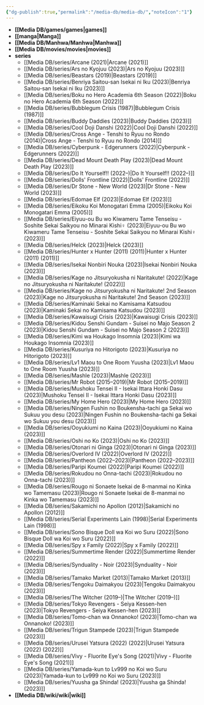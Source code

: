 ```yaml
---
{"dg-publish":true,"permalink":"/media-db/media-db/","noteIcon":"1"}
---
```




- **[[Media DB/games/games\|games]]**
- **[[manga\|Manga]]**
- **[[Media DB/Manhwa/Manhwa\|Manhwa]]**
- **[[Media DB/movies/movies\|movies]]**
- **series**
	- [[Media DB/series/Arcane (2021)\|Arcane (2021)]]
	- [[Media DB/series/Ars no Kyojuu (2023)\|Ars no Kyojuu (2023)]]
	- [[Media DB/series/Beastars (2019)\|Beastars (2019)]]
	- [[Media DB/series/Benriya Saitou-san Isekai ni Iku (2023)\|Benriya Saitou-san Isekai ni Iku (2023)]]
	- [[Media DB/series/Boku no Hero Academia 6th Season (2022)\|Boku no Hero Academia 6th Season (2022)]]
	- [[Media DB/series/Bubblegum Crisis (1987)\|Bubblegum Crisis (1987)]]
	- [[Media DB/series/Buddy Daddies (2023)\|Buddy Daddies (2023)]]
	- [[Media DB/series/Cool Doji Danshi (2022)\|Cool Doji Danshi (2022)]]
	- [[Media DB/series/Cross Ange - Tenshi to Ryuu no Rondo (2014)\|Cross Ange - Tenshi to Ryuu no Rondo (2014)]]
	- [[Media DB/series/Cyberpunk - Edgerunners (2022)\|Cyberpunk - Edgerunners (2022)]]
	- [[Media DB/series/Dead Mount Death Play (2023)\|Dead Mount Death Play (2023)]]
	- [[Media DB/series/Do It Yourself!! (2022–)\|Do It Yourself!! (2022–)]]
	- [[Media DB/series/Dolls' Frontline (2022)\|Dolls' Frontline (2022)]]
	- [[Media DB/series/Dr Stone - New World (2023)\|Dr Stone - New World (2023)]]
	- [[Media DB/series/Edomae Elf (2023)\|Edomae Elf (2023)]]
	- [[Media DB/series/Eikoku Koi Monogatari Emma (2005)\|Eikoku Koi Monogatari Emma (2005)]]
	- [[Media DB/series/Eiyuu-ou Bu wo Kiwameru Tame Tenseisu - Soshite Sekai Saikyou no Minarai Kishi♀ (2023)\|Eiyuu-ou Bu wo Kiwameru Tame Tenseisu - Soshite Sekai Saikyou no Minarai Kishi♀ (2023)]]
	- [[Media DB/series/Helck (2023)\|Helck (2023)]]
	- [[Media DB/series/Hunter x Hunter (2011) (2011)\|Hunter x Hunter (2011) (2011)]]
	- [[Media DB/series/Isekai Nonbiri Nouka (2023)\|Isekai Nonbiri Nouka (2023)]]
	- [[Media DB/series/Kage no Jitsuryokusha ni Naritakute! (2022)\|Kage no Jitsuryokusha ni Naritakute! (2022)]]
	- [[Media DB/series/Kage no Jitsuryokusha ni Naritakute! 2nd Season (2023)\|Kage no Jitsuryokusha ni Naritakute! 2nd Season (2023)]]
	- [[Media DB/series/Kaminaki Sekai no Kamisama Katsudou (2023)\|Kaminaki Sekai no Kamisama Katsudou (2023)]]
	- [[Media DB/series/Kawaisugi Crisis (2023)\|Kawaisugi Crisis (2023)]]
	- [[Media DB/series/Kidou Senshi Gundam - Suisei no Majo Season 2 (2023)\|Kidou Senshi Gundam - Suisei no Majo Season 2 (2023)]]
	- [[Media DB/series/Kimi wa Houkago Insomnia (2023)\|Kimi wa Houkago Insomnia (2023)]]
	- [[Media DB/series/Kusuriya no Hitorigoto (2023)\|Kusuriya no Hitorigoto (2023)]]
	- [[Media DB/series/Lv1 Maou to One Room Yuusha (2023)\|Lv1 Maou to One Room Yuusha (2023)]]
	- [[Media DB/series/Mashle (2023)\|Mashle (2023)]]
	- [[Media DB/series/Mr Robot (2015–2019)\|Mr Robot (2015–2019)]]
	- [[Media DB/series/Mushoku Tensei II - Isekai Ittara Honki Dasu (2023)\|Mushoku Tensei II - Isekai Ittara Honki Dasu (2023)]]
	- [[Media DB/series/My Home Hero (2023)\|My Home Hero (2023)]]
	- [[Media DB/series/Ningen Fushin no Boukensha-tachi ga Sekai wo Sukuu you desu (2023)\|Ningen Fushin no Boukensha-tachi ga Sekai wo Sukuu you desu (2023)]]
	- [[Media DB/series/Ooyukiumi no Kaina (2023)\|Ooyukiumi no Kaina (2023)]]
	- [[Media DB/series/Oshi no Ko (2023)\|Oshi no Ko (2023)]]
	- [[Media DB/series/Otonari ni Ginga (2023)\|Otonari ni Ginga (2023)]]
	- [[Media DB/series/Overlord IV (2022)\|Overlord IV (2022)]]
	- [[Media DB/series/Pantheon (2022–2023)\|Pantheon (2022–2023)]]
	- [[Media DB/series/Paripi Koumei (2022)\|Paripi Koumei (2022)]]
	- [[Media DB/series/Rokudou no Onna-tachi (2023)\|Rokudou no Onna-tachi (2023)]]
	- [[Media DB/series/Rougo ni Sonaete Isekai de 8-manmai no Kinka wo Tamemasu (2023)\|Rougo ni Sonaete Isekai de 8-manmai no Kinka wo Tamemasu (2023)]]
	- [[Media DB/series/Sakamichi no Apollon (2012)\|Sakamichi no Apollon (2012)]]
	- [[Media DB/series/Serial Experiments Lain (1998)\|Serial Experiments Lain (1998)]]
	- [[Media DB/series/Sono Bisque Doll wa Koi wo Suru (2022)\|Sono Bisque Doll wa Koi wo Suru (2022)]]
	- [[Media DB/series/Spy x Family (2022)\|Spy x Family (2022)]]
	- [[Media DB/series/Summertime Render (2022)\|Summertime Render (2022)]]
	- [[Media DB/series/Synduality - Noir (2023)\|Synduality - Noir (2023)]]
	- [[Media DB/series/Tamako Market (2013)\|Tamako Market (2013)]]
	- [[Media DB/series/Tengoku Daimakyou (2023)\|Tengoku Daimakyou (2023)]]
	- [[Media DB/series/The Witcher (2019–)\|The Witcher (2019–)]]
	- [[Media DB/series/Tokyo Revengers - Seiya Kessen-hen (2023)\|Tokyo Revengers - Seiya Kessen-hen (2023)]]
	- [[Media DB/series/Tomo-chan wa Onnanoko! (2023)\|Tomo-chan wa Onnanoko! (2023)]]
	- [[Media DB/series/Trigun Stampede (2023)\|Trigun Stampede (2023)]]
	- [[Media DB/series/Urusei Yatsura (2022) (2022)\|Urusei Yatsura (2022) (2022)]]
	- [[Media DB/series/Vivy - Fluorite Eye's Song (2021)\|Vivy - Fluorite Eye's Song (2021)]]
	- [[Media DB/series/Yamada-kun to Lv999 no Koi wo Suru (2023)\|Yamada-kun to Lv999 no Koi wo Suru (2023)]]
	- [[Media DB/series/Yuusha ga Shinda! (2023)\|Yuusha ga Shinda! (2023)]]
- **[[Media DB/wiki/wiki\|wiki]]**


